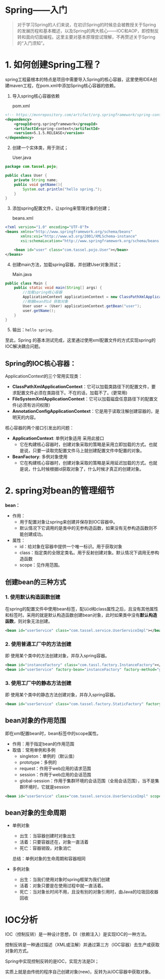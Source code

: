 # Spring——入门

> ​	对于学习Spring的人们来说，在初识Spring的时候总会被教授关于Spring的发展历程和基本概述，以及Spring的两大核心——IOC和AOP，即控制反转和面向切面编程。这里主要对基本原理尝试理解，不再赘述关于Spring的“入门须知”。

# 1. 如何创建Spring工程？

spring工程最根本的特点是项目中需要导入Spring的核心容器，这里使用IDEA创建maven工程，在pom.xml中添加Spring核心容器的依赖。

1. 导入spring核心容器依赖

   pom.xml

```xml
<!-- https://mvnrepository.com/artifact/org.springframework/spring-context -->
<dependency>
    <groupId>org.springframework</groupId>
    <artifactId>spring-context</artifactId>
    <version>5.1.5.RELEASE</version>
</dependency>
```

2. 创建一个实体类，用于测试；

   User.java

```java
package com.tassel.pojo;

public class User {
    private String name;
    public void getName(){
        System.out.println("hello spring.");
    }
}
```

3. 添加spring配置文件，让spring来管理对象的创建；

   beans.xml

```xml
<?xml version="1.0" encoding="UTF-8"?>
<beans xmlns="http://www.springframework.org/schema/beans"
       xmlns:xsi="http://www.w3.org/2001/XMLSchema-instance"
       xsi:schemaLocation="http://www.springframework.org/schema/beans http://www.springframework.org/schema/beans/spring-beans.xsd">

    <bean id="user" class="com.tassel.pojo.User"></bean>
</beans>
```

4. 创建main方法，加载spring容器，并创建User对象测试；

   Main.java

```java
public class Main {
    public static void main(String[] args) {
        //加载spring核心容器
        ApplicationContext applicationContext = new ClassPathXmlApplicationContext("beans.xml");
        //根据bean的id 获取对象
        User user = (User) applicationContext.getBean("user");
        user.getName();
    }
}
```

5. 输出：`hello spring.` 

至此，Spring 的基本测试完成，这里通过使用xml配置文件的方式实现spring的IOC解决耦合问题。

## Spring的IOC核心容器：

ApplicationContext的三个常用实现类：

* **ClassPathXmlApplicationContext**：它可以加载类路径下的配置文件，要求配置文件必须在类路径下。不在的话，加载不了。(更常用)
* **FileSystemXmlApplicationContext**：它可以加载磁盘任意路径下的配置文件(必须有访问权限）
* **AnnotationConfigApplicationContext**：它是用于读取注解创建容器的，是明天的内容。

核心容器的两个接口引发出的问题：
* **ApplicationContext**:     单例对象适用              采用此接口
  * 它在构建核心容器时，创建对象采取的策略是采用立即加载的方式。也就是说，只要一读取完配置文件马上就创建配置文件中配置的对象。
* **BeanFactory**:            多例对象使用
  * 它在构建核心容器时，创建对象采取的策略是采用延迟加载的方式。也就是说，什么时候根据id获取对象了，什么时候才真正的创建对象。

# 2. spring对bean的管理细节

**bean：**

- 作用：
  - 用于配置对象让spring来创建并保存到IOC容器中。
  - 默认情况下它调用的是类中的无参构造函数，如果没有无参构造函数则不能创建成功。
- 属性：
  - id：给对象在容器中提供一个唯一标识。用于获取对象
  - class：指定类的全限定类名。用于反射创建对象。默认情况下调用无参构造函数
  - scope：见作用范围。

## 创建bean的三种方式

### 1. 使用默认构造函数创建

在spring的配置文件中使用bean标签，配以id和class属性之后，且没有其他属性和标签时。采用的就是默认构造函数创建bean对象，此时如果类中没有**默认构造函数**，则对象无法创建。

```xml
<bean id="userService" class="com.tassel.service.UserServiceImpl"></bean>
```

### 2. 使用普通工厂中的方法创建

即 使用某个类中的方法创建对象，并存入spring容器。

```xml
<bean id="instanceFactory" class="com.tassl.factory.InstanceFactory"></bean>
<bean id="userService" factory-bean="instanceFactory" factory-method="getUserService"></bean>
```

### 3.  使用工厂中的静态方法创建

即 使用某个类中的静态方法创建对象，并存入spring容器。

```xml
<bean id="userService" class="com.tassel.factory.StaticFactory" factory-method="getUserService"></bean>
```

## bean对象的作用范围

即在xml配置bean时，bean标签中的scope属性。

- 作用：用于指定bean的作用范围
- 取值：常用单例和多例
  - singleton：单例的（默认值）
  - prototype：多例的
  - request：作用于web应用的请求范围
  - session：作用于web应用的会话范围
  - global-session：作用于集群环境的会话范围（全局会话范围），当不是集群环境时，它就是session

```xml
<bean id="userService" class="com.tassel.service.UserServiceImpl" scope="prototype"></bean>
```

## bean对象的生命周期

* 单例对象
  * 出生：当容器创建时对象出生
  * 活着：只要容器还在，对象一直活着
  * 死亡：容器销毁，对象消亡

  总结：单例对象的生命周期和容器相同

* 多例对象
  
    * 出生：当我们使用对象时spring框架为我们创建
    * 活着：对象只要是在使用过程中就一直活着。
    * 死亡：当对象长时间不用，且没有别的对象引用时，由Java的垃圾回收器回收

# IOC分析

IOC（控制反转）是一种设计思想，DI（依赖注入）是实现IOC的一种方法。

控制反转是一种通过描述（XML或注解）并通过第三方（IOC容器）去生产或获取对象的方式。

Spring中实现控制反转的是IOC，实现方法是DI；

实质上就是由传统的程序自己创建对象(new)，反转为从IOC容器中获取对象。